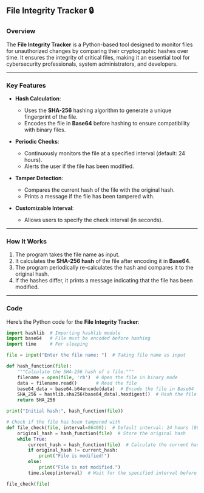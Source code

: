 ## **File Integrity Tracker** 🔒

### **Overview**
The **File Integrity Tracker** is a Python-based tool designed to monitor files for unauthorized changes by comparing their cryptographic hashes over time. It ensures the integrity of critical files, making it an essential tool for cybersecurity professionals, system administrators, and developers.

---

### **Key Features**
- **Hash Calculation**:
  - Uses the **SHA-256** hashing algorithm to generate a unique fingerprint of the file.
  - Encodes the file in **Base64** before hashing to ensure compatibility with binary files.

- **Periodic Checks**:
  - Continuously monitors the file at a specified interval (default: 24 hours).
  - Alerts the user if the file has been modified.

- **Tamper Detection**:
  - Compares the current hash of the file with the original hash.
  - Prints a message if the file has been tampered with.

- **Customizable Interval**:
  - Allows users to specify the check interval (in seconds).

---

### **How It Works**
1. The program takes the file name as input.
2. It calculates the **SHA-256 hash** of the file after encoding it in **Base64**.
3. The program periodically re-calculates the hash and compares it to the original hash.
4. If the hashes differ, it prints a message indicating that the file has been modified.

---

### **Code**
Here’s the Python code for the **File Integrity Tracker**:

```python
import hashlib  # Importing hashlib module
import base64   # File must be encoded before hashing
import time     # For sleeping

file = input("Enter the file name: ")  # Taking file name as input

def hash_function(file):
    """Calculate the SHA-256 hash of a file."""
    filename = open(file, 'rb')  # Open the file in binary mode
    data = filename.read()       # Read the file
    base64_data = base64.b64encode(data)  # Encode the file in Base64
    SHA_256 = hashlib.sha256(base64_data).hexdigest()  # Hash the file
    return SHA_256

print("Initial hash:", hash_function(file))

# Check if the file has been tampered with
def file_check(file, interval=86400):  # Default interval: 24 hours (86400 seconds)
    original_hash = hash_function(file)  # Store the original hash
    while True:
        current_hash = hash_function(file)  # Calculate the current hash
        if original_hash != current_hash:
            print("File is modified!")
        else:
            print("File is not modified.")
        time.sleep(interval)  # Wait for the specified interval before checking again

file_check(file)
